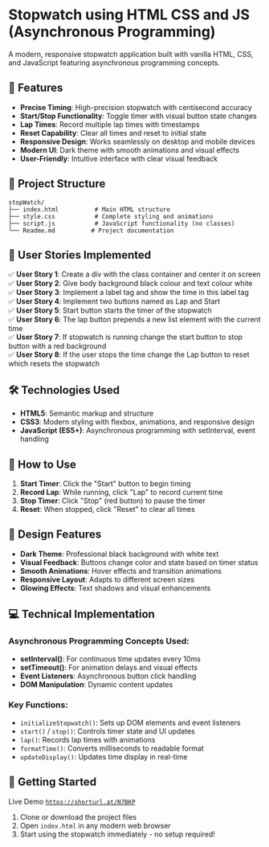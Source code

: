# Stopwatch using HTML CSS and JS (Asynchronous Programming)

A modern, responsive stopwatch application built with vanilla HTML, CSS, and JavaScript featuring asynchronous programming concepts.

## 🚀 Features

- **Precise Timing**: High-precision stopwatch with centisecond accuracy
- **Start/Stop Functionality**: Toggle timer with visual button state changes
- **Lap Times**: Record multiple lap times with timestamps
- **Reset Capability**: Clear all times and reset to initial state
- **Responsive Design**: Works seamlessly on desktop and mobile devices
- **Modern UI**: Dark theme with smooth animations and visual effects
- **User-Friendly**: Intuitive interface with clear visual feedback

## 📁 Project Structure

```
stopWatch/
├── index.html          # Main HTML structure
├── style.css           # Complete styling and animations
├── script.js           # JavaScript functionality (no classes)
└── Readme.md          # Project documentation
```

## 🎯 User Stories Implemented

✅ **User Story 1**: Create a div with the class container and center it on screen  
✅ **User Story 2**: Give body background black colour and text colour white  
✅ **User Story 3**: Implement a label tag and show the time in this label tag  
✅ **User Story 4**: Implement two buttons named as Lap and Start  
✅ **User Story 5**: Start button starts the timer of the stopwatch  
✅ **User Story 6**: The lap button prepends a new list element with the current time  
✅ **User Story 7**: If stopwatch is running change the start button to stop button with a red background  
✅ **User Story 8**: If the user stops the time change the Lap button to reset which resets the stopwatch

## 🛠️ Technologies Used

- **HTML5**: Semantic markup and structure
- **CSS3**: Modern styling with flexbox, animations, and responsive design
- **JavaScript (ES5+)**: Asynchronous programming with setInterval, event handling

## 📱 How to Use

1. **Start Timer**: Click the "Start" button to begin timing
2. **Record Lap**: While running, click "Lap" to record current time
3. **Stop Timer**: Click "Stop" (red button) to pause the timer
4. **Reset**: When stopped, click "Reset" to clear all times

## 🎨 Design Features

- **Dark Theme**: Professional black background with white text
- **Visual Feedback**: Buttons change color and state based on timer status
- **Smooth Animations**: Hover effects and transition animations
- **Responsive Layout**: Adapts to different screen sizes
- **Glowing Effects**: Text shadows and visual enhancements

## 💻 Technical Implementation

### Asynchronous Programming Concepts Used:

- **setInterval()**: For continuous time updates every 10ms
- **setTimeout()**: For animation delays and visual effects
- **Event Listeners**: Asynchronous button click handling
- **DOM Manipulation**: Dynamic content updates

### Key Functions:

- `initializeStopwatch()`: Sets up DOM elements and event listeners
- `start()` / `stop()`: Controls timer state and UI updates
- `lap()`: Records lap times with animations
- `formatTime()`: Converts milliseconds to readable format
- `updateDisplay()`: Updates time display in real-time

## 🚀 Getting Started

Live Demo <code>https://shorturl.at/N7BKP</code>

1. Clone or download the project files
2. Open `index.html` in any modern web browser
3. Start using the stopwatch immediately - no setup required!
